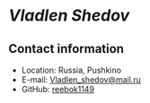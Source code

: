 # *Vladlen Shedov*
## Contact information
* Location: Russia, Pushkino
* E-mail: Vladlen_shedov@mail.ru
* GitHub: [reebok1149](https://github.com/reebok1149)